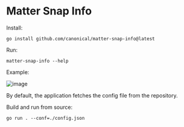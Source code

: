 # Matter Snap Info

Install:
```
go install github.com/canonical/matter-snap-info@latest
```

Run:
```
matter-snap-info --help
```

Example:

![image](https://github.com/canonical/matter-snap-info/assets/63445413/b4a51995-6032-4182-85df-e30b9b899c40)

By default, the application fetches the config file from the repository. 

Build and run from source:
```
go run . --conf=./config.json
```
